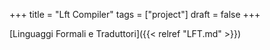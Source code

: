 +++
title = "Lft Compiler"
tags = ["project"]
draft = false
+++

[Linguaggi Formali e Traduttori]({{< relref "LFT.md" >}})
